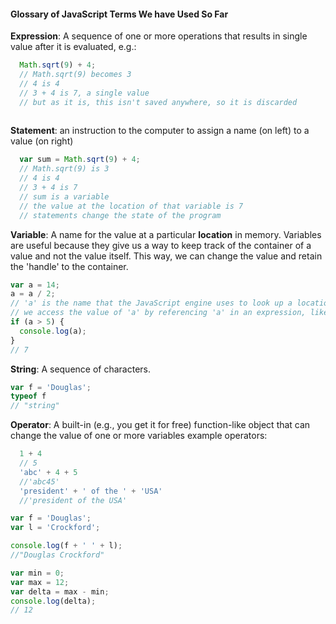 #### Glossary of JavaScript Terms We have Used So Far


**Expression**: A sequence of one or more operations that results in single value after it is evaluated, e.g.:

```javascript
  Math.sqrt(9) + 4;
  // Math.sqrt(9) becomes 3
  // 4 is 4
  // 3 + 4 is 7, a single value
  // but as it is, this isn't saved anywhere, so it is discarded
  
```

**Statement**: an instruction to the computer to assign a name (on left) to a value (on right)

```javascript
  var sum = Math.sqrt(9) + 4;
  // Math.sqrt(9) is 3
  // 4 is 4
  // 3 + 4 is 7
  // sum is a variable
  // the value at the location of that variable is 7
  // statements change the state of the program
```
**Variable**: A name for the value at a particular **location** in memory.  Variables are useful because they give us a way to keep track of the container of a value and not the value itself. This way, we can change the value and retain the 'handle' to the container.

```javascript
var a = 14;
a = a / 2;
// 'a' is the name that the JavaScript engine uses to look up a location in memory
// we access the value of 'a' by referencing 'a' in an expression, like the one below
if (a > 5) {
  console.log(a);
}
// 7

```

**String**: A sequence of characters.

```javascript
var f = 'Douglas';
typeof f
// "string"
```

**Operator**: A built-in (e.g., you get it for free) function-like object that can change the value of one or more variables
example operators:
```javascript
  1 + 4
  // 5
  'abc' + 4 + 5
  //'abc45'
  'president' + ' of the ' + 'USA'
  //'president of the USA'

```

```javascript
var f = 'Douglas';
var l = 'Crockford';

console.log(f + ' ' + l);
//"Douglas Crockford"

var min = 0;
var max = 12;
var delta = max - min;
console.log(delta);
// 12
```

